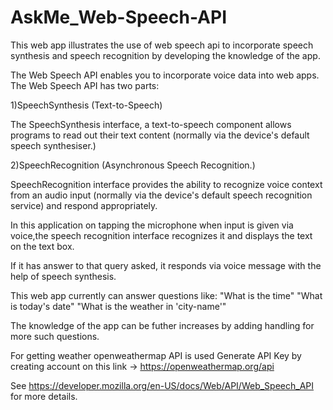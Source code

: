 # AskMe_Web-Speech-API
This web app illustrates the use of web speech api to incorporate speech synthesis and speech recognition by developing the knowledge of the app.

The Web Speech API enables you to incorporate voice data into web apps. The Web Speech API has two parts: 

1)SpeechSynthesis (Text-to-Speech)

The SpeechSynthesis interface, a text-to-speech component allows programs to read out their text content (normally via the device's default speech synthesiser.) 

2)SpeechRecognition (Asynchronous Speech Recognition.)

SpeechRecognition interface provides the ability to recognize voice context from an audio input (normally via the device's default speech recognition service) and respond appropriately.

In this application on tapping the microphone when input is given via voice,the speech recognition interface recognizes it and displays the text on the text box.

If it has answer to that query asked, it responds via voice message with the help of speech synthesis.

This web app currently can answer questions like:
"What is the time"
"What is today's date"
"What is the weather in 'city-name'" 

The knowledge of the app can be futher increases by adding handling for more such questions.

For getting weather openweathermap API is used
Generate API Key by creating account on this link -> https://openweathermap.org/api

See https://developer.mozilla.org/en-US/docs/Web/API/Web_Speech_API for more details.


